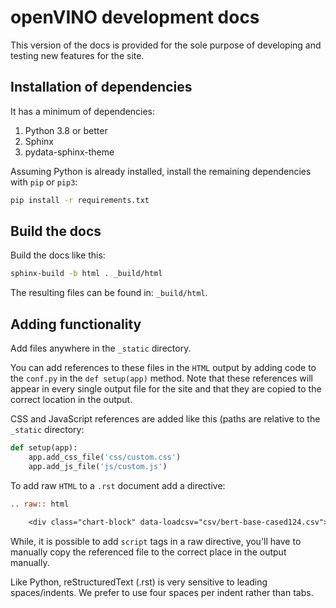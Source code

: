 # openVINO development docs

This version of the docs is provided for the sole purpose of developing and testing new features for the site. 


## Installation of dependencies

It has a minimum of dependencies:

1. Python 3.8 or better
2. Sphinx
3. pydata-sphinx-theme

Assuming Python is already installed, install the remaining dependencies with ``pip`` or ``pip3``:

``` bash
pip install -r requirements.txt
```

## Build the docs

Build the docs like this:

``` bash
sphinx-build -b html . _build/html
```

The resulting files can be found in: ``_build/html``.

## Adding functionality

Add files anywhere in the ``_static`` directory.

You can add references to these files in the ``HTML`` output by adding code to the ``conf.py`` in the ``def setup(app)`` method. Note that these references will appear in every single output file for the site and that they are copied to the correct location in the output.

CSS and JavaScript references are added like this (paths are relative to the ``_static`` directory:

``` python
def setup(app):
    app.add_css_file('css/custom.css')
    app.add_js_file('js/custom.js')
```

To add raw ``HTML`` to a ``.rst`` document add a directive:

``` rest
.. raw:: html

    <div class="chart-block" data-loadcsv="csv/bert-base-cased124.csv"></div>
```

While, it is possible to add ``script`` tags in a raw directive, you'll have to manually copy the referenced file to the correct place in the output manually.

Like Python, reStructuredText (.rst) is very sensitive to leading spaces/indents. We prefer to use four spaces per indent rather than tabs.